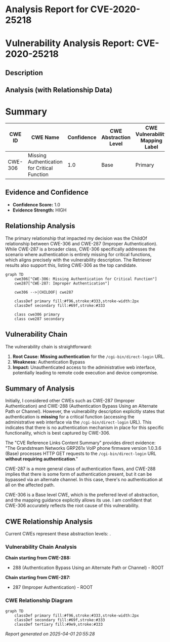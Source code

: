 # Analysis Report for CVE-2020-25218

# Vulnerability Analysis Report: CVE-2020-25218

## Description



## Analysis (with Relationship Data)

# Summary
| CWE ID | CWE Name | Confidence | CWE Abstraction Level | CWE Vulnerability Mapping Label | CWE-Vulnerability Mapping Notes |
|---|---|---|---|---|---|
| CWE-306 | Missing Authentication for Critical Function | 1.0 | Base | Primary | Allowed |

## Evidence and Confidence

*   **Confidence Score:** 1.0
*   **Evidence Strength:** HIGH

## Relationship Analysis
The primary relationship that impacted my decision was the ChildOf relationship between CWE-306 and CWE-287 (Improper Authentication). While CWE-287 is a broader class, CWE-306 specifically addresses the scenario where authentication is entirely missing for critical functions, which aligns precisely with the vulnerability description. The Retriever results also support this, listing CWE-306 as the top candidate.

```mermaid
graph TD
    cwe306["CWE-306: Missing Authentication for Critical Function"]
    cwe287["CWE-287: Improper Authentication"]
    
    cwe306 -->|CHILDOF| cwe287
    
    classDef primary fill:#f96,stroke:#333,stroke-width:2px
    classDef secondary fill:#69f,stroke:#333
    
    class cwe306 primary
    class cwe287 secondary
```

## Vulnerability Chain
The vulnerability chain is straightforward:

1.  **Root Cause:** **Missing authentication** for the `/cgi-bin/direct-login` URL.
2.  **Weakness:** Authentication Bypass
3.  **Impact:** Unauthenticated access to the administrative web interface, potentially leading to remote code execution and device compromise.

## Summary of Analysis
Initially, I considered other CWEs such as CWE-287 (Improper Authentication) and CWE-288 (Authentication Bypass Using an Alternate Path or Channel). However, the vulnerability description explicitly states that authentication is **missing** for a critical function (accessing the administrative web interface via the `/cgi-bin/direct-login` URL). This indicates that there is no authentication mechanism in place for this specific functionality, which is best captured by CWE-306.

The "CVE Reference Links Content Summary" provides direct evidence: "The Grandstream Networks GRP261x VoIP phone firmware version 1.0.3.6 (Base) processes HTTP GET requests to the `/cgi-bin/direct-login` URL **without requiring authentication**."

CWE-287 is a more general class of authentication flaws, and CWE-288 implies that there is some form of authentication present, but it can be bypassed via an alternate channel. In this case, there's no authentication at all on the affected path.

CWE-306 is a Base level CWE, which is the preferred level of abstraction, and the mapping guidance explicitly allows its use. I am confident that CWE-306 accurately reflects the root cause of this vulnerability.


## CWE Relationship Analysis

Current CWEs represent these abstraction levels: .


### Vulnerability Chain Analysis

**Chain starting from CWE-288:**
- 288 (Authentication Bypass Using an Alternate Path or Channel) - ROOT


**Chain starting from CWE-287:**
- 287 (Improper Authentication) - ROOT



### CWE Relationship Diagram

```mermaid
graph TD
    classDef primary fill:#f96,stroke:#333,stroke-width:2px
    classDef secondary fill:#69f,stroke:#333
    classDef tertiary fill:#9e9,stroke:#333
```



*Report generated on 2025-04-01 20:55:28*
